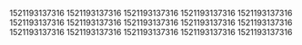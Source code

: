 1521193137316
1521193137316
1521193137316
1521193137316
1521193137316
1521193137316
1521193137316
1521193137316
1521193137316
1521193137316
1521193137316
1521193137316
1521193137316
1521193137316
1521193137316